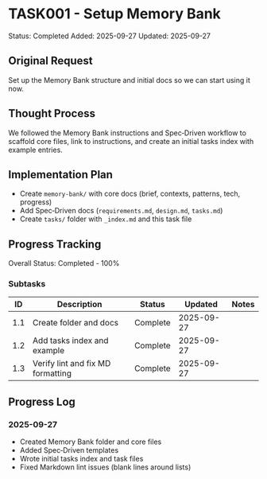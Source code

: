 # TASK001 - Setup Memory Bank

Status: Completed
Added: 2025-09-27
Updated: 2025-09-27

## Original Request
Set up the Memory Bank structure and initial docs so we can start using it now.

## Thought Process
We followed the Memory Bank instructions and Spec‑Driven workflow to scaffold core files, link to instructions, and create an initial tasks index with example entries.

## Implementation Plan

- Create `memory-bank/` with core docs (brief, contexts, patterns, tech, progress)
- Add Spec‑Driven docs (`requirements.md`, `design.md`, `tasks.md`)
- Create `tasks/` folder with `_index.md` and this task file

## Progress Tracking

Overall Status: Completed - 100%

### Subtasks

| ID | Description | Status | Updated | Notes |
|----|-------------|--------|---------|-------|
| 1.1 | Create folder and docs | Complete | 2025-09-27 |  |
| 1.2 | Add tasks index and example | Complete | 2025-09-27 |  |
| 1.3 | Verify lint and fix MD formatting | Complete | 2025-09-27 |  |

## Progress Log
### 2025-09-27

- Created Memory Bank folder and core files
- Added Spec‑Driven templates
- Wrote initial tasks index and task files
- Fixed Markdown lint issues (blank lines around lists)
